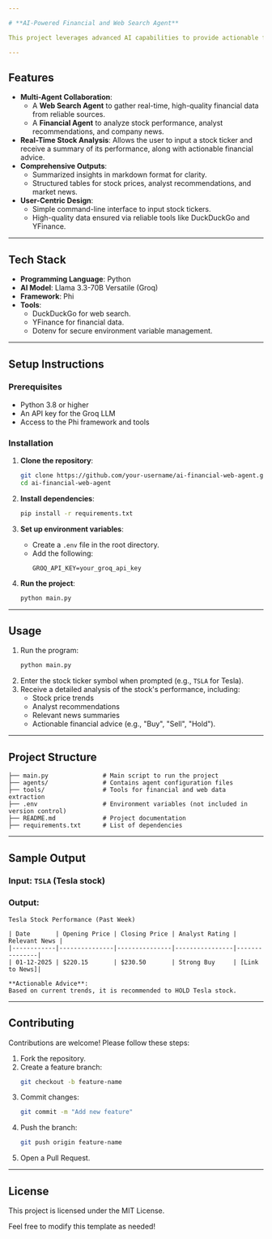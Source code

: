 ```yaml
---

# **AI-Powered Financial and Web Search Agent**

This project leverages advanced AI capabilities to provide actionable financial insights and real-time web search capabilities. The agents are built using the Phi framework with the Groq LLM (Llama 3.3-70B Versatile) as the backbone. The system integrates web search and financial tools to deliver summarized, structured, and actionable recommendations.

---
```


## **Features**
- **Multi-Agent Collaboration**:
  - A **Web Search Agent** to gather real-time, high-quality financial data from reliable sources.
  - A **Financial Agent** to analyze stock performance, analyst recommendations, and company news.
- **Real-Time Stock Analysis**: Allows the user to input a stock ticker and receive a summary of its performance, along with actionable financial advice.
- **Comprehensive Outputs**:
  - Summarized insights in markdown format for clarity.
  - Structured tables for stock prices, analyst recommendations, and market news.
- **User-Centric Design**:
  - Simple command-line interface to input stock tickers.
  - High-quality data ensured via reliable tools like DuckDuckGo and YFinance.

---

## **Tech Stack**
- **Programming Language**: Python
- **AI Model**: Llama 3.3-70B Versatile (Groq)
- **Framework**: Phi
- **Tools**:
  - DuckDuckGo for web search.
  - YFinance for financial data.
  - Dotenv for secure environment variable management.

---

## **Setup Instructions**

### **Prerequisites**
- Python 3.8 or higher
- An API key for the Groq LLM
- Access to the Phi framework and tools

### **Installation**
1. **Clone the repository**:
   ```bash
   git clone https://github.com/your-username/ai-financial-web-agent.git
   cd ai-financial-web-agent
   ```

2. **Install dependencies**:
   ```bash
   pip install -r requirements.txt
   ```

3. **Set up environment variables**:
   - Create a `.env` file in the root directory.
   - Add the following:
     ```
     GROQ_API_KEY=your_groq_api_key
     ```

4. **Run the project**:
   ```bash
   python main.py
   ```

---

## **Usage**
1. Run the program:
   ```bash
   python main.py
   ```
2. Enter the stock ticker symbol when prompted (e.g., `TSLA` for Tesla).
3. Receive a detailed analysis of the stock's performance, including:
   - Stock price trends
   - Analyst recommendations
   - Relevant news summaries
   - Actionable financial advice (e.g., "Buy", "Sell", "Hold").

---

## **Project Structure**
```
├── main.py               # Main script to run the project
├── agents/               # Contains agent configuration files
├── tools/                # Tools for financial and web data extraction
├── .env                  # Environment variables (not included in version control)
├── README.md             # Project documentation
├── requirements.txt      # List of dependencies
```

---

## **Sample Output**
### **Input**: `TSLA` (Tesla stock)
### **Output**:
```
Tesla Stock Performance (Past Week)

| Date       | Opening Price | Closing Price | Analyst Rating | Relevant News |
|------------|---------------|---------------|----------------|---------------|
| 01-12-2025 | $220.15       | $230.50       | Strong Buy     | [Link to News]|

**Actionable Advice**:
Based on current trends, it is recommended to HOLD Tesla stock.
```

---

## **Contributing**
Contributions are welcome! Please follow these steps:
1. Fork the repository.
2. Create a feature branch:
   ```bash
   git checkout -b feature-name
   ```
3. Commit changes:
   ```bash
   git commit -m "Add new feature"
   ```
4. Push the branch:
   ```bash
   git push origin feature-name
   ```
5. Open a Pull Request.

---

## **License**
This project is licensed under the MIT License.

Feel free to modify this template as needed!
